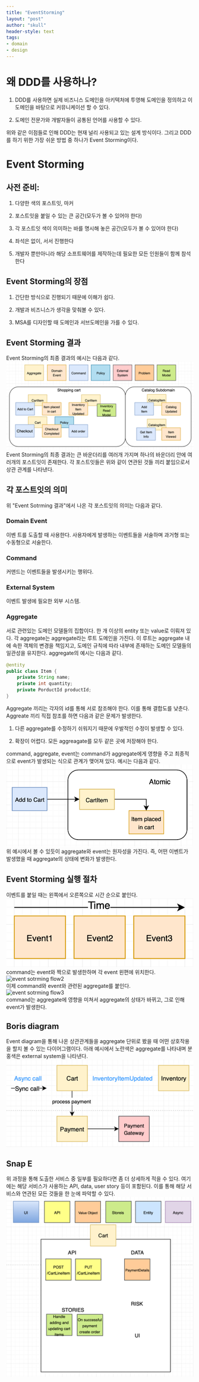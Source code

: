 ```yaml
---
title: "EventStorming"
layout: "post"
author: "skull"
header-style: text
tags:
- domain 
- design
---
```


# 왜 DDD를 사용하나?
1. DDD를 사용하면 실제 비즈니스 도메인을 아키텍처에 투영해 도메인을 정의하고 이 도메인을 바탕으로 커뮤니케이션 할 수 있다.

2. 도메인 전문가와 개발자들이 공통된 언어를 사용할 수 있다.

위와 같은 이점들로 인해 DDD는 현재 널리 사용되고 있는 설계 방식이다. 그리고 DDD를 하기 위한 가장 쉬운 방법 중 하나가 Event Storming이다.

# Event Storming
## 사전 준비:
1. 다양한 색의 포스트잇, 마커

2. 포스트잇을 붙일 수 있는 큰 공간(모두가 볼 수 있어야 한다)

3. 각 포스트잇 색이 의미하는 바를 명시해 놓은 공간(모두가 볼 수 있어야 한다)

4. 좌석은 없이, 서서 진행한다

5. 개발자 뿐만아니라 해당 소프트웨어를 제작하는데 필요한 모든 인원들이 함께 참석한다

## Event Storming의 장점
1. 간단한 방식으로 진행되기 때문에 이해가 쉽다.

2. 개발과 비즈니스가 생각을 맞춰볼 수 있다.

3. MSA를 디자인할 때 도메인과 서브도메인을 가를 수 있다.

## Event Storming 결과
Event Storming의 최종 결과의 예시는 다음과 같다.  
![eventStormingResult](/img/in-post/2022-07-23-event-storming/eventStormingResult.png)  
Event Storming의 최종 결과는 큰 바운더리를 여러개 가지며 하나의 바운더리 안에 여러개의 포스트잇이 존재한다. 각 포스트잇들은 위와 같이 연관된 것들 끼리 붙임으로서 상관 관계를 나타낸다.

## 각 포스트잇의 의미
위 "Event Sotrming 결과"에서 나온 각 포스트잇의 의미는 다음과 같다.
### Domain Event
이벤 트를 도출할 때 사용한다. 사용자에게 발생하는 이벤트들을 서술하며 과거형 또는 수동형으로 서술한다.

### Command

커맨드는 이벤트들을 발생시키는 행위다.

### External System

이벤트 발생에 필요한 외부 시스템.

### Aggregate

서로 관련있는 도메인 모델들의 집합이다. 한 개 이상의 entity 또는 value로 이뤄져 있다. 각 aggregate는 aggregate라는 루트 도메인을 가진다. 이 루트는 aggregate 내에 속한 객체의 변경을 책임지고, 도메인 규칙에 따라 내부에 존재하는 도메인 모델들의 일관성을 유지한다. aggregate의 예시는 다음과 같다.
```java
@entity
public class Item {
    private String name;
    private int quantity;
    private PorductId productId;
}
```
Aggregate 끼리는 각자의 id를 통해 서로 참조해야 한다. 이를 통해 결합도를 낮춘다. Aggreate 끼리 직접 참조를 하면 다음과 같은 문제가 발생한다.

1. 다른 aggregate를 수정하기 쉬워지기 때문에 우발적인 수정이 발생할 수 있다.

2. 확장이 어렵다. 모든 aggreagate를 모두 같은 곳에 저장해야 한다.

command, aggregate, event는 command가 aggregate에게 영향을 주고 최종적으로 event가 발생되는 식으로 관계가 맺어져 있다. 예시는 다음과 같다.  
![command, aggregate, event flow](/img/in-post/2022-07-23-event-storming/commandAggregateEventFlow.png)  
위 예시에서 볼 수 있듯이 aggregate와 event는 원자성을 가진다. 즉, 어떤 이벤트가 발생했을 때 aggregate의 상태에 변화가 발생한다.

## Event Storming 실행 절차

이벤트를 붙일 때는 왼쪽에서 오른쪽으로 시간 순으로 붙인다.  
![event sotrming flow1](/img/in-post/2022-07-23-event-storming/eventSormingFlow1.png)  
command는 event와 짝으로 발생한하며 각 event 왼편에 위치한다.  
![event sotrming flow2](/img/in-post/2022-07-23-event-storming/eventSormingFlow2.png)  
이제 command와 event와 관련된 aggregate를 붙인다.  
![event sotrming flow3](/img/in-post/2022-07-23-event-storming/eventSormingFlow3.png)  
command는 aggregate에 영향을 미쳐서 aggregate의 상태가 바뀌고, 그로 인해 event가 발생한다.  

## Boris diagram
Event diagram을 통해 나온 상관관계들을 aggregate 단위로 봤을 때 어떤 상호작용을 할지 볼 수 있는 다이어그램이다. 아래 예시에서 노란색은 aggregate를 나타내며 분홍색은 external system을 나타낸다.
![boris diagram](/img/in-post/2022-07-23-event-storming/borisDiagram.png)  

## Snap E
위 과정을 통해 도출한 서비스 중 일부를 필요하다면 좀 더 상세하게 적을 수 있다. 여기에는 해당 서비스가 사용하는 API, data, user story 등이 포함된다. 이를 통해 해당 서비스와 연관된 모든 것들을 한 눈에 파악할 수 있다.
![snap e](/img/in-post/2022-07-23-event-storming/snape.png)


